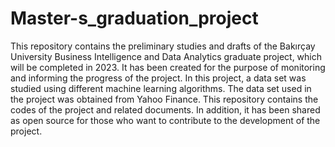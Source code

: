 # Master-s_graduation_project
This repository contains the preliminary studies and drafts of the Bakırçay University Business Intelligence and Data Analytics graduate project, which will be completed in 2023. It has been created for the purpose of monitoring and informing the progress of the project.
In this project, a data set was studied using different machine learning algorithms. The data set used in the project was obtained from Yahoo Finance. This repository contains the codes of the project and related documents. In addition, it has been shared as open source for those who want to contribute to the development of the project.
